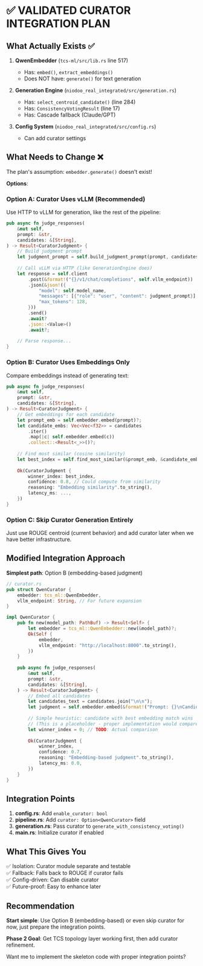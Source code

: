 # ✅ VALIDATED CURATOR INTEGRATION PLAN

## What Actually Exists ✅

1. **QwenEmbedder** (`tcs-ml/src/lib.rs` line 517)
   - Has: `embed()`, `extract_embeddings()`
   - Does NOT have: `generate()` for text generation

2. **Generation Engine** (`niodoo_real_integrated/src/generation.rs`)
   - Has: `select_centroid_candidate()` (line 284)
   - Has: `ConsistencyVotingResult` (line 17)
   - Has: Cascade fallback (Claude/GPT)

3. **Config System** (`niodoo_real_integrated/src/config.rs`)
   - Can add curator settings

## What Needs to Change ❌

The plan's assumption: `embedder.generate()` doesn't exist!

**Options**:

### Option A: Curator Uses vLLM (Recommended)
Use HTTP to vLLM for generation, like the rest of the pipeline:

```rust
pub async fn judge_responses(
    &mut self,
    prompt: &str,
    candidates: &[String],
) -> Result<CuratorJudgment> {
    // Build judgment prompt
    let judgment_prompt = self.build_judgment_prompt(prompt, candidates);
    
    // Call vLLM via HTTP (like GenerationEngine does)
    let response = self.client
        .post(&format!("{}/v1/chat/completions", self.vllm_endpoint))
        .json(&json!({
            "model": self.model_name,
            "messages": [{"role": "user", "content": judgment_prompt}],
            "max_tokens": 128,
        }))
        .send()
        .await?
        .json::<Value>()
        .await?;
    
    // Parse response...
}
```

### Option B: Curator Uses Embeddings Only
Compare embeddings instead of generating text:

```rust
pub async fn judge_responses(
    &mut self,
    prompt: &str,
    candidates: &[String],
) -> Result<CuratorJudgment> {
    // Get embeddings for each candidate
    let prompt_emb = self.embedder.embed(prompt)?;
    let candidate_embs: Vec<Vec<f32>> = candidates
        .iter()
        .map(|c| self.embedder.embed(c))
        .collect::<Result<_>>()?;
    
    // Find most similar (cosine similarity)
    let best_index = self.find_most_similar(&prompt_emb, &candidate_embs);
    
    Ok(CuratorJudgment {
        winner_index: best_index,
        confidence: 0.8, // Could compute from similarity
        reasoning: "Embedding similarity".to_string(),
        latency_ms: ...,
    })
}
```

### Option C: Skip Curator Generation Entirely
Just use ROUGE centroid (current behavior) and add curator later when we have better infrastructure.

## Modified Integration Approach

**Simplest path**: Option B (embedding-based judgment)

```rust
// curator.rs
pub struct QwenCurator {
    embedder: tcs_ml::QwenEmbedder,
    vllm_endpoint: String, // For future expansion
}

impl QwenCurator {
    pub fn new(model_path: PathBuf) -> Result<Self> {
        let embedder = tcs_ml::QwenEmbedder::new(&model_path)?;
        Ok(Self {
            embedder,
            vllm_endpoint: "http://localhost:8000".to_string(),
        })
    }
    
    pub async fn judge_responses(
        &mut self,
        prompt: &str,
        candidates: &[String],
    ) -> Result<CuratorJudgment> {
        // Embed all candidates
        let candidates_text = candidates.join("\n\n");
        let judgment = self.embedder.embed(&format!("Prompt: {}\nCandidates: {}", prompt, candidates_text))?;
        
        // Simple heuristic: candidate with best embedding match wins
        // (This is a placeholder - proper implementation would compare embeddings)
        let winner_index = 0; // TODO: Actual comparison
        
        Ok(CuratorJudgment {
            winner_index,
            confidence: 0.7,
            reasoning: "Embedding-based judgment".to_string(),
            latency_ms: 0.0,
        })
    }
}
```

## Integration Points

1. **config.rs**: Add `enable_curator: bool`
2. **pipeline.rs**: Add `curator: Option<QwenCurator>` field
3. **generation.rs**: Pass curator to `generate_with_consistency_voting()`
4. **main.rs**: Initialize curator if enabled

## What This Gives You

✅ Isolation: Curator module separate and testable  
✅ Fallback: Falls back to ROUGE if curator fails  
✅ Config-driven: Can disable curator  
✅ Future-proof: Easy to enhance later  

## Recommendation

**Start simple**: Use Option B (embedding-based) or even skip curator for now, just prepare the integration points.

**Phase 2 Goal**: Get TCS topology layer working first, then add curator refinement.

Want me to implement the skeleton code with proper integration points?


